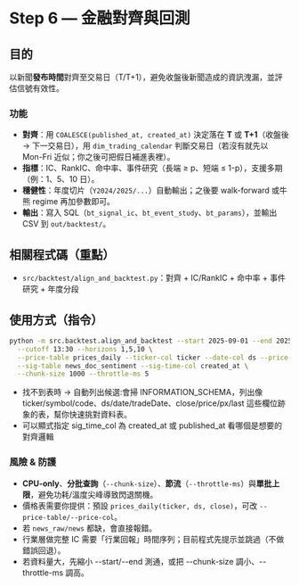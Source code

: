 
# Step 6 — 金融對齊與回測

## 目的
以新聞**發布時間**對齊至交易日（T/T+1），避免收盤後新聞造成的資訊洩漏，並評估信號有效性。

### 功能
* **對齊**：用 `COALESCE(published_at, created_at)` 決定落在 **T** 或 **T+1**（收盤後 → 下一交易日），用 `dim_trading_calendar` 判斷交易日（若沒有就先以 Mon-Fri 近似；你之後可把假日補進表裡）。
* **指標**：IC、RankIC、命中率、事件研究（長端 ≥ p、短端 ≤ 1-p），支援多期（例：1、5、10 日）。
* **穩健性**：年度切片（`Y2024/2025/...`）自動輸出；之後要 walk-forward 或牛熊 regime 再加參數即可。
* **輸出**：寫入 SQL（`bt_signal_ic`、`bt_event_study`、`bt_params`），並輸出 CSV 到 `out/backtest/`。


## 相關程式碼（重點）
- `src/backtest/align_and_backtest.py`：對齊 + IC/RankIC + 命中率 + 事件研究 + 年度分段
  
## 使用方式（指令）
```bash
python -m src.backtest.align_and_backtest --start 2025-09-01 --end 2025-09-30 \
  --cutoff 13:30 --horizons 1,5,10 \
  --price-table prices_daily --ticker-col ticker --date-col ds --price-col close \
  --sig-table news_doc_sentiment --sig-time-col created_at \
  --chunk-size 1000 --throttle-ms 5
```

* 找不到表時 → 自動列出候選:會掃 INFORMATION_SCHEMA，列出像 ticker/symbol/code、ds/date/tradeDate、close/price/px/last 這些欄位跡象的表，幫你快速挑對資料表。
* 可以顯式指定 sig_time_col 為 created_at 或 published_at 看哪個是想要的對齊邏輯

### 風險 & 防護

* **CPU-only**、**分批查詢**（`--chunk-size`）、**節流**（`--throttle-ms`）與**單批上限**，避免功耗/溫度尖峰導致閃退關機。
* 價格表需要你提供：預設 `prices_daily(ticker, ds, close)`，可改 `--price-table/--price-col`。
* 若 `news_raw/news` 都缺，會直接報錯。
* 行業層做完整 IC 需要「行業回報」時間序列；目前程式先提示並跳過（不做錯誤回退）。
* 若資料量大，先縮小 --start/--end 測通，或把 --chunk-size 調小、--throttle-ms 調高。

